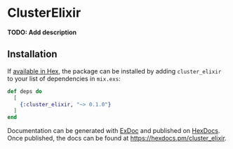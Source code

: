 # ClusterElixir

**TODO: Add description**

## Installation

If [available in Hex](https://hex.pm/docs/publish), the package can be installed
by adding `cluster_elixir` to your list of dependencies in `mix.exs`:

```elixir
def deps do
  [
    {:cluster_elixir, "~> 0.1.0"}
  ]
end
```

Documentation can be generated with [ExDoc](https://github.com/elixir-lang/ex_doc)
and published on [HexDocs](https://hexdocs.pm). Once published, the docs can
be found at <https://hexdocs.pm/cluster_elixir>.

